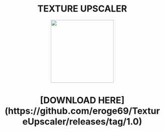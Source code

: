 <h1 align="center">
TEXTURE UPSCALER
</h1>

<p align="center">
  <img width="200" height="200" src=https://github.com/user-attachments/assets/ed9a942d-a674-4e2f-8652-ca7d76f29ad5>
</p>

<h1 align="center">
[DOWNLOAD HERE](https://github.com/eroge69/TextureUpscaler/releases/tag/1.0)
</h1>
